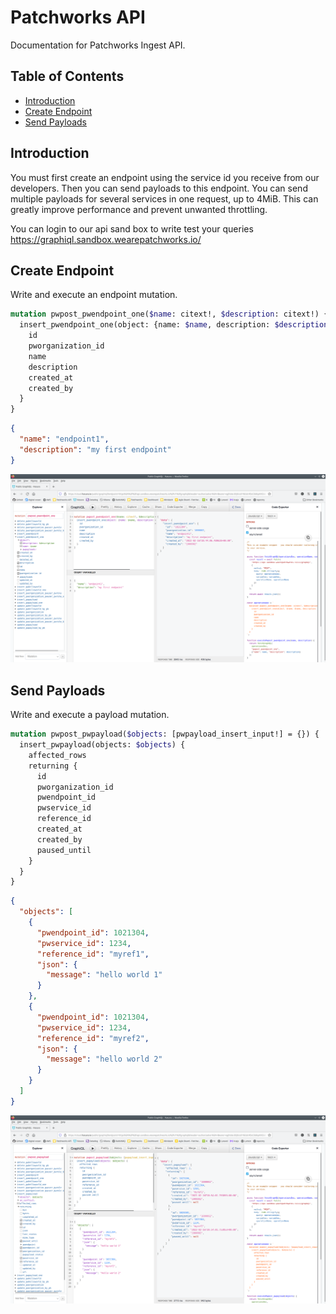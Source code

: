 # Patchworks API

Documentation for Patchworks Ingest API.

## Table of Contents

- [Introduction](#introduction)
- [Create Endpoint](#create-endpoint)
- [Send Payloads](#send-payloads)

## Introduction

You must first create an endpoint using the service id you receive from our developers. Then you can send payloads to this endpoint. You can send multiple payloads for several services in one request, up to 4MiB. This can greatly improve performance and prevent unwanted throttling.

You can login to our api sand box to write test your queries https://graphiql.sandbox.wearepatchworks.io/

## Create Endpoint

Write and execute an endpoint mutation.

```graphql
mutation pwpost_pwendpoint_one($name: citext!, $description: citext!) {
  insert_pwendpoint_one(object: {name: $name, description: $description}) {
    id
    pworganization_id
    name
    description
    created_at
    created_by
  }
}
```


```json
{
  "name": "endpoint1",
  "description": "my first endpoint"
}
```

![Image of endpoint](images/graphiql-insert-endpoint.png)


## Send Payloads

Write and execute a payload mutation.

```graphql
mutation pwpost_pwpayload($objects: [pwpayload_insert_input!] = {}) {
  insert_pwpayload(objects: $objects) {
    affected_rows
    returning {
      id
      pworganization_id
      pwendpoint_id
      pwservice_id
      reference_id
      created_at
      created_by
      paused_until
    }
  }
}
```


```json
{
  "objects": [
    {
      "pwendpoint_id": 1021304,
      "pwservice_id": 1234,
      "reference_id": "myref1",
      "json": {
        "message": "hello world 1"
      }
    },
    {
      "pwendpoint_id": 1021304,
      "pwservice_id": 1234,
      "reference_id": "myref2",
      "json": {
        "message": "hello world 2"
      }
    }
  ]
}
```

![Image of endpoint](images/graphiql-insert-payload.png)
